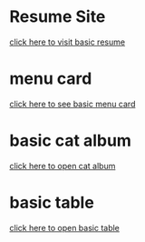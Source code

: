 # Resume Site
[click here to visit basic resume](https://vivek4nag.github.io/HTML-CSS-Geeks/01_html_cw_01/)

# menu card
[click here to see basic menu card](https://vivek4nag.github.io/HTML-CSS-Geeks/02_html_hw_01/)

# basic cat album
[click here to open cat album](https://vivek4nag.github.io/HTML-CSS-Geeks/03_html_cw_02/)

# basic table
[click here to open basic table](https://vivek4nag.github.io/HTML-CSS-Geeks/04_html_hw_02/)